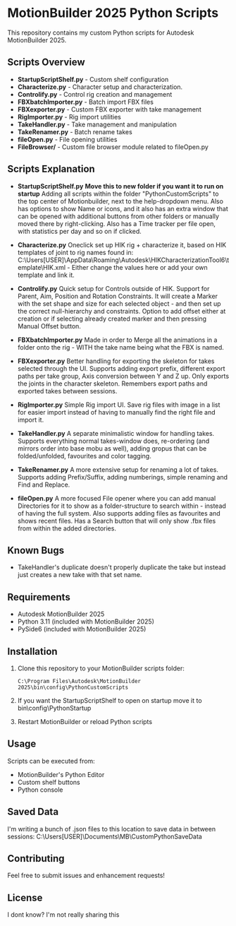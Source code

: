 # MotionBuilder 2025 Python Scripts

This repository contains my custom Python scripts for Autodesk MotionBuilder 2025.

## Scripts Overview

- **StartupScriptShelf.py** - Custom shelf configuration 
- **Characterize.py** - Character setup and characterization. 
- **Controlify.py** - Control rig creation and management
- **FBXbatchImporter.py** - Batch import FBX files
- **FBXexporter.py** - Custom FBX exporter with take management
- **RigImporter.py** - Rig import utilities
- **TakeHandler.py** - Take management and manipulation
- **TakeRenamer.py** - Batch rename takes
- **fileOpen.py** - File opening utilities
- **FileBrowser/** - Custom file browser module related to fileOpen.py

## Scripts Explanation

- **StartupScriptShelf.py**
**Move this to new folder if you want it to run on startup**
Adding all scripts within the folder "PythonCustomScripts" to the top center of Motionbuilder, next to the help-dropdown menu. Also has options to show Name or icons, and it also has an extra window that can be opened with additional buttons from other folders or manually moved there by right-clicking. Also has a Time tracker per file open, with statistics per day and so on if clicked.

- **Characterize.py**
Oneclick set up HIK rig + characterize it, based on HIK templates of joint to rig names found in: C:\Users\[USER]\AppData\Roaming\Autodesk\HIKCharacterizationTool6\template\HIK.xml - Either change the values here or add your own template and link it.
- **Controlify.py**
Quick setup for Controls outside of HIK. Support for Parent, Aim, Position and Rotation Constraints. It will create a Marker with the set shape and size for each selected object - and then set up the correct null-hierarchy and constraints. Option to add offset either at creation or if selecting already created marker and then pressing Manual Offset button.
- **FBXbatchImporter.py**
Made in order to Merge all the animations in a folder onto the rig - WITH the take name being what the FBX is named.
- **FBXexporter.py**
Better handling for exporting the skeleton for takes selected through the UI. Supports adding export prefix, different export paths per take group, Axis conversion between Y and Z up. Only exports the joints in the character skeleton. Remembers export paths and exported takes between sessions.
- **RigImporter.py** 
Simple Rig import UI. Save rig files with image in a list for easier import instead of having to manually find the right file and import it.
- **TakeHandler.py** 
A separate minimalistic window for handling takes. Supports everything normal takes-window does, re-ordering (and mirrors order into base mobu as well), adding gropus that can be folded/unfolded, favourites and color tagging. 
- **TakeRenamer.py**
A more extensive setup for renaming a lot of takes. Supports adding Prefix/Suffix, adding numberings, simple renaming and Find and Replace. 
- **fileOpen.py** 
A more focused File opener where you can add manual Directories for it to show as a folder-structure to search within - instead of having the full system. Also supports adding files as favourites and shows recent files. Has a Search button that will only show .fbx files from within the added directories.

## Known Bugs

- TakeHandler's duplicate doesn't properly duplicate the take but instead just creates a new take with that set name.

## Requirements

- Autodesk MotionBuilder 2025
- Python 3.11 (included with MotionBuilder 2025)
- PySide6 (included with MotionBuilder 2025)

## Installation

1. Clone this repository to your MotionBuilder scripts folder:
   ```
   C:\Program Files\Autodesk\MotionBuilder 2025\bin\config\PythonCustomScripts
   ```
2. If you want the StartupScriptShelf to open on startup move it to bin\config\PythonStartup

3. Restart MotionBuilder or reload Python scripts

## Usage

Scripts can be executed from:
- MotionBuilder's Python Editor
- Custom shelf buttons
- Python console

## Saved Data

I'm writing a bunch of .json files to this location to save data in between sessions:
C:\Users\[USER]\Documents\MB\CustomPythonSaveData

## Contributing

Feel free to submit issues and enhancement requests!

## License

I dont know? I'm not really sharing this 